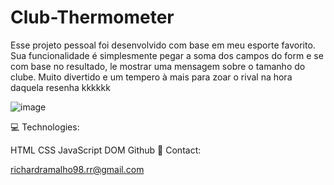 # Club-Thermometer
Esse projeto pessoal foi desenvolvido com base em meu esporte favorito.
Sua funcionalidade é simplesmente pegar a soma dos campos do form e se com base no resultado, le mostrar uma mensagem sobre o tamanho do clube.
Muito divertido e um tempero à mais para zoar o rival na hora daquela resenha kkkkkk

![image](https://github.com/RichardRamalho/Club-Thermometer/assets/128335563/08fdac26-b413-4f0b-970c-72b2973821b2)


💻 Technologies:

HTML
CSS
JavaScript
DOM
Github
📧 Contact:

richardramalho98.rr@gmail.com
